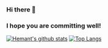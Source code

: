 ### Hi there 👋 
### I hope you are committing well! 
[![Hemant's github stats](https://github-readme-stats.vercel.app/api?username=hemantdhankar&show_icons=true&border_radius=20&include_all_commits=true&count_private=true&card_width=450&hide=issues,prs,contribs)](https://github.com/hemantdhankar/github-readme-stats)
[![Top Langs](https://github-readme-stats.vercel.app/api/top-langs/?username=hemantdhankar&hide=C&card_width=445&show_icons=true&border_radius=20&langs_count=5&layout=compact)](https://github.com/hemantdhankar/github-readme-stats)
<!--
**hemantdhankar/hemantdhankar** is a ✨ _special_ ✨ repository because its `README.md` (this file) appears on your GitHub profile.

Here are some ideas to get you started:

- 🔭 I’m currently working on ...
- 🌱 I’m currently learning ...
- 👯 I’m looking to collaborate on ...
- 🤔 I’m looking for help with ...
- 💬 Ask me about ...
- 📫 How to reach me: ...
- 😄 Pronouns: ...
- ⚡ Fun fact: ...
-->
